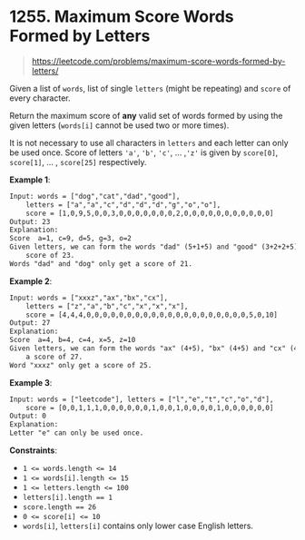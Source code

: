 # 1255. Maximum Score Words Formed by Letters

> <https://leetcode.com/problems/maximum-score-words-formed-by-letters/>

Given a list of `words`, list of single `letters` (might be repeating) and
`score` of every character.

Return the maximum score of **any** valid set of words formed by using the
given letters (`words[i]` cannot be used two or more times).

It is not necessary to use all characters in `letters` and each letter can only
be used once. Score of letters `'a'`, `'b'`, `'c'`, ... ,`'z'` is given by
`score[0]`, `score[1]`, ... , `score[25]` respectively.

**Example 1**:

```txt
Input: words = ["dog","cat","dad","good"],
    letters = ["a","a","c","d","d","d","g","o","o"],
    score = [1,0,9,5,0,0,3,0,0,0,0,0,0,0,2,0,0,0,0,0,0,0,0,0,0,0]
Output: 23
Explanation:
Score  a=1, c=9, d=5, g=3, o=2
Given letters, we can form the words "dad" (5+1+5) and "good" (3+2+2+5) with a
    score of 23.
Words "dad" and "dog" only get a score of 21.
```

**Example 2**:

```txt
Input: words = ["xxxz","ax","bx","cx"],
    letters = ["z","a","b","c","x","x","x"],
    score = [4,4,4,0,0,0,0,0,0,0,0,0,0,0,0,0,0,0,0,0,0,0,0,5,0,10]
Output: 27
Explanation:
Score  a=4, b=4, c=4, x=5, z=10
Given letters, we can form the words "ax" (4+5), "bx" (4+5) and "cx" (4+5) with
    a score of 27.
Word "xxxz" only get a score of 25.
```

**Example 3**:

```txt
Input: words = ["leetcode"], letters = ["l","e","t","c","o","d"],
    score = [0,0,1,1,1,0,0,0,0,0,0,1,0,0,1,0,0,0,0,1,0,0,0,0,0,0]
Output: 0
Explanation:
Letter "e" can only be used once.
```

**Constraints**:

- `1 <= words.length <= 14`
- `1 <= words[i].length <= 15`
- `1 <= letters.length <= 100`
- `letters[i].length == 1`
- `score.length == 26`
- `0 <= score[i] <= 10`
- `words[i]`, `letters[i]` contains only lower case English letters.
